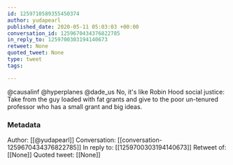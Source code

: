 ```yaml
---
id: 1259710589355450374
author: yudapearl
published_date: 2020-05-11 05:03:03 +00:00
conversation_id: 1259670434376822785
in_reply_to: 1259700303194140673
retweet: None
quoted_tweet: None
type: tweet
tags:

---
```


@causalinf @hyperplanes @dade_us No, it's like Robin Hood social justice: Take from the guy loaded with fat grants and give to the poor un-tenured professor who has a small grant and big ideas.

### Metadata

Author: [[@yudapearl]]
Conversation: [[conversation-1259670434376822785]]
In reply to: [[1259700303194140673]]
Retweet of: [[None]]
Quoted tweet: [[None]]
